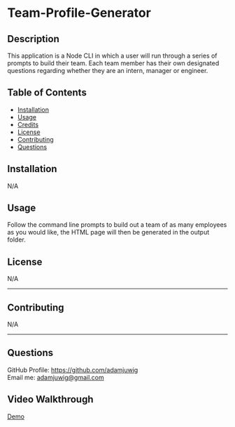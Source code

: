 # Team-Profile-Generator

  ## Description 
    
This application is a Node CLI in which a user will run through a series of prompts to build their team. Each team member has their own designated questions regarding whether they are an intern, manager or engineer. 
 
  
  ## Table of Contents
  
  
  * [Installation](#installation)
  * [Usage](#usage)
  * [Credits](#credits)
  * [License](#license)
  * [Contributing](#contributing)
  * [Questions](#questions)
  
  
  ## Installation
  
N/A
  
  ## Usage 
  
Follow the command line prompts to build out a team of as many employees as you would like, the HTML page will then be generated in the output folder.

  ## License
  
N/A
  

  
  ---
  
  ## Contributing
  
  N/A

  
  ---

  ## Questions

  GitHub Profile: https://github.com/adamjuwig<br>
  Email me: adamjuwig@gmail.com

  ## Video Walkthrough

  [Demo](https://drive.google.com/file/d/1X3Add9_lNPAyO1oUkqNMdUYPCeSJobVO/view)